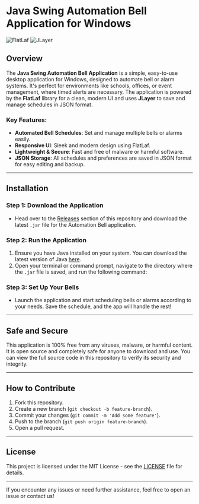 # Java Swing Automation Bell Application for Windows

![FlatLaf](https://img.shields.io/badge/FlatLaf-v2.0.0-blue) ![JLayer](https://img.shields.io/badge/JLayer-v1.0.5-brightgreen)

## Overview
The **Java Swing Automation Bell Application** is a simple, easy-to-use desktop application for Windows, designed to automate bell or alarm systems. It's perfect for environments like schools, offices, or event management, where timed alerts are necessary. The application is powered by the **FlatLaf** library for a clean, modern UI and uses **JLayer** to save and manage schedules in JSON format.

### Key Features:
- **Automated Bell Schedules**: Set and manage multiple bells or alarms easily.
- **Responsive UI**: Sleek and modern design using FlatLaf.
- **Lightweight & Secure**: Fast and free of malware or harmful software.
- **JSON Storage**: All schedules and preferences are saved in JSON format for easy editing and backup.

---

## Installation

### Step 1: Download the Application
- Head over to the [Releases](https://github.com/yourusername/automation-bell/releases) section of this repository and download the latest `.jar` file for the Automation Bell application.

### Step 2: Run the Application
1. Ensure you have Java installed on your system. You can download the latest version of Java [here](https://www.java.com/download/).
2. Open your terminal or command prompt, navigate to the directory where the `.jar` file is saved, and run the following command:

### Step 3: Set Up Your Bells
- Launch the application and start scheduling bells or alarms according to your needs. Save the schedule, and the app will handle the rest!

---

## Safe and Secure
This application is 100% free from any viruses, malware, or harmful content. It is open source and completely safe for anyone to download and use. You can view the full source code in this repository to verify its security and integrity.

---

## How to Contribute
1. Fork this repository.
2. Create a new branch (`git checkout -b feature-branch`).
3. Commit your changes (`git commit -m 'Add some feature'`).
4. Push to the branch (`git push origin feature-branch`).
5. Open a pull request.

---

## License
This project is licensed under the MIT License - see the [LICENSE](LICENSE) file for details.

---

If you encounter any issues or need further assistance, feel free to open an issue or contact us!
